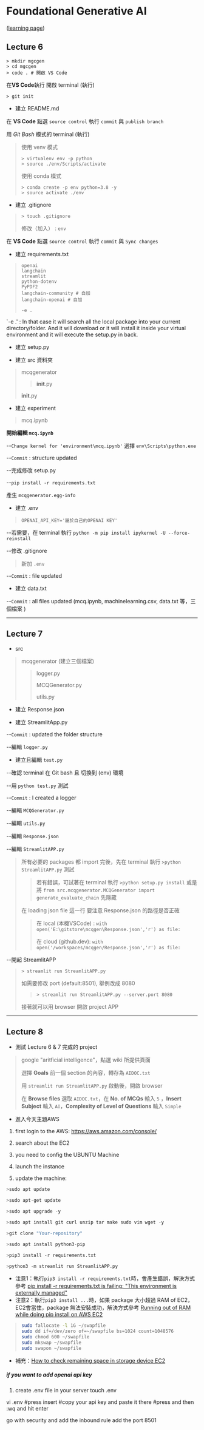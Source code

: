 # **Foundational Generative AI** 
([learning page](https://learn.ineuron.ai/course/foundational-generative-ai/656d8f170af8644aac926376))

## Lecture 6

```
> mkdir mgcgen
> cd mgcgen
> code . # 開啟 VS Code
```
在**VS Code**執行 開啟 terminal (執行)
```
> git init
```

* 建立 README.md 

在 **VS Code** 點選 `source control`   執行 `commit` 與 `publish branch`

用 *Git Bash* 模式的 terminal (執行)
> 使用 venv 模式
>```
> > virtualenv env -p python
> > source ./env/Scripts/activate
>```
> 使用 conda 模式
>```
> > conda create -p env python=3.8 -y
> > source activate ./env
>```

* 建立 .gitignore
>```
> > touch .gitignore
>```
> 修改（加入） : `env`  

在 **VS Code** 點選 `source control`   執行 `commit` 與 `Sync changes`

* 建立 requirements.txt
> ```
> openai
> langchain
> streamlit
> python-dotenv
> PyPDF2
> langchain-community # 自加
> langchain-openai # 自加
>
> -e .
> ```

`-e .' : In that case it will search all the local package into your current directory/folder.
And it will download or it will install it inside your virtual environment and it will execute the setup.py in back.


* 建立 setup.py

* 建立 src 資料夾
> mcqgenerator
> > __init__.py
> > 
> __init__.py

* 建立 experiment
> mcq.ipynb

**開始編輯 `mcq.ipynb`**

--`Change kernel for 'environment\mcq.ipynb'` 選擇 `env\Scripts\python.exe`

--`Commit` : structure updated

--完成修改 setup.py

--`pip install -r requirements.txt`

產生 `mcqgenerator.egg-info`

* 建立 .env
> ```
> OPENAI_API_KEY='屬於自己的OPENAI KEY'
> ```

--若需要，在 terminal 執行 `python -m pip install ipykernel -U --force-reinstall`

--修改 .gitignore
> 新加 ```.env```

--`Commit` : file updated

* 建立 data.txt

 --`Commit` : all files updated (mcq.ipynb, machinelearning.csv, data.txt 等，三個檔案 ) 
 
---

## Lecture 7

* src
> mcqgenerator (建立三個檔案)
> 
> > logger.py
> > 
> > MCQGenerator.py
> > 
> > utils.py

* 建立 Response.json

* 建立 StreamlitApp.py

--`Commit` : updated the folder structure 

--編輯 `logger.py`

* 建立且編輯 `test.py`

--確認 terminal 在 Git bash 且 切換到 (env) 環境

--用 `python test.py` 測試

--`Commit` : I created a logger 

--編輯 `MCQGenerator.py`

--編輯 `utils.py` 

--編輯 `Response.json`

--編輯 `StreamlitAPP.py`
> 所有必要的 packages 都 import 完後，先在 terminal 執行 `>python StreamlitAPP.py` 測試
> > 若有錯誤，可試著在 terminal 執行 `>python setup.py install`
> > 或是將 `from src.mcqgenerator.MCQGenerator import generate_evaluate_chain` 先隱藏
> 
> 在 loading json file 這一行 要注意 Response.json 的路徑是否正確
> > 在 local (本機VSCode) : `with open('E:\gitstore\mcqgen\Response.json','r') as file:`
> > 
> > 在 cloud (github.dev): `with open('/workspaces/mcqgen/Response.json','r') as file:`

--開起 StreamlitAPP
> `> streamlit run StreamlitAPP.py`
>
> 如需要修改 port (default:8501), 舉例改成 8080
> > `> streamlit run StreamlitAPP.py --server.port 8080`
>
> 接著就可以用 browser 開啟 project APP

---

## Lecture 8

* 測試 Lecture 6 & 7 完成的 project
> google "aritficial intelligence"，點選 wiki  所提供頁面
>
> 選擇 **Goals** 前一個 section 的內容，轉存為 `AIDOC.txt`
>
>  用 `streamlit run StreamlitAPP.py` 啟動後，開啟 browser
>
> 在 **Browse files** 選取 `AIDOC.txt`，在 **No. of MCQs** 輸入 `5` ，**Insert Subject** 輸入 `AI`，**Complexity of Level of Questions** 輸入 `Simple`

* 進入今天主題AWS

1. first login to the AWS: https://aws.amazon.com/console/

2. search about the EC2

3. you need to config the UBUNTU Machine

4. launch the instance

5. update the machine:

```python
>sudo apt update

>sudo apt-get update

>sudo apt upgrade -y

>sudo apt install git curl unzip tar make sudo vim wget -y

>git clone "Your-repository"

>sudo apt install python3-pip

>pip3 install -r requirements.txt

>python3 -m streamlit run StreamlitAPP.py
```
* 注意1：執行`pip3 install -r requirements.txt`時，會產生錯誤，解決方式參考 [pip install -r requirements.txt is failing: "This environment is externally managed"](https://stackoverflow.com/questions/75602063/pip-install-r-requirements-txt-is-failing-this-environment-is-externally-mana)
* 注意2：執行`pip3 install ...`時，如果 package 大小超過 RAM of EC2，EC2會當住，package 無法安裝成功，解決方式參考 [Running out of RAM while doing pip install on AWS EC2](https://stackoverflow.com/questions/78133882/running-out-of-ram-while-doing-pip-install-on-aws-ec2)
>```bash
>sudo fallocate -l 1G ~/swapfile
>sudo dd if=/dev/zero of=~/swapfile bs=1024 count=1048576
>sudo chmod 600 ~/swapfile
>sudo mkswap ~/swapfile
>sudo swapon ~/swapfile
>```

* 補充：[How to check remaining space in storage device EC2](https://stackoverflow.com/questions/26516032/how-to-check-remaining-space-in-storage-device-ec2)


##### if you want to add openai api key

1. create .env file in your server
touch .env

vi .env
#press insert
#copy your api key and paste it there
#press and then :wq and hit enter

go with security and add the inbound rule
add the port 8501
